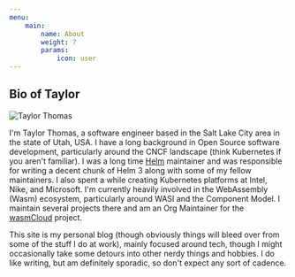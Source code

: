 ```yaml
---
menu:
    main:
        name: About
        weight: 7
        params:
            icon: user
---
```


## Bio of Taylor

![Taylor Thomas](/images/Headshot-small.jpg)

I'm Taylor Thomas, a software engineer based in the Salt Lake City area in the state of Utah, USA. I have a long background in Open Source software development, particularly around the CNCF landscape (think Kubernetes if you aren't familiar). I was a long time [Helm](https://helm.sh) maintainer and was responsible for writing a decent chunk of Helm 3 along with some of my fellow maintainers. I also spent a while creating Kubernetes platforms at Intel, Nike, and Microsoft. I'm currently heavily involved in the WebAssembly (Wasm) ecosystem, particularly around WASI and the Component Model. I maintain several projects there and am an Org Maintainer for the [wasmCloud](https://wasmcloud.com) project.

This site is my personal blog (though obviously things will bleed over from some of the stuff I do at work), mainly focused around tech, though I might occasionally take some detours into other nerdy things and hobbies. I do like writing, but am definitely sporadic, so don't expect any sort of cadence.
